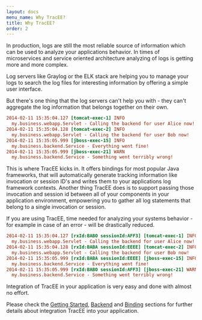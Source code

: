 ```yaml
---
layout: docs
menu_name: Why TracEE?
title: Why TracEE?
order: 2
---
```


In production, logs are still the most reliable source of information which can be used to analyze your applications behavior.
In times of microservices and service oriented architecture analyzing of logs is getting more and more complex.

Log servers like Graylog or the ELK stack are helping you to manage your logs to search the log files for interesting information by offering a simple user interface.

But there's one thing that the log servers can't help you with - they can't aggregate the log information that belongs together on their own. 

```ini
2014-02-11 15:35:04.127 [tomcat-exec-1] INFO
  my.business.webapp.Servlet - Calling the backend for user Alice now!
2014-02-11 15:35:04.128 [tomcat-exec-2] INFO
  my.business.webapp.Servlet - Calling the backend for user Bob now!
2014-02-11 15:35:05.999 [jboss-exec-15] INFO
  my.business.backend.Service - Everything went fine!
2014-02-11 15:35:05.999 [jboss-exec-21] WARN
  my.business.backend.Service - Something went terribly wrong!
```

This is where TracEE kicks in. It offers bindings for most popular Java frameworks, that will automatically generate tracking information like invocation or session ID's and writes them to your applications log framework contexts.
Another thing TracEE does is to support passing those invocation and session id between all of your components in your application environment, empowering you to gather all log statements that belong to a single invocation or session.

If you are using TracEE, time needed for analyzing your systems behavior - for example in case of an error -  will be drastically reduced. 

```ini
2014-02-11 15:35:04.127 [rxId:BABO sessionId:AFF3] [tomcat-exec-1] INFO
  my.business.webapp.Servlet - Calling the backend for user Alice now!
2014-02-11 15:35:04.128 [rxId:BABA sessionId:EEEE] [tomcat-exec-2] INFO
  my.business.webapp.Servlet - Calling the backend for user Bob now!
2014-02-11 15:35:05.999 [rxId:BABA sessionId:EEEE] [jboss-exec-15] INFO
  my.business.backend.Service - Everything went fine!
2014-02-11 15:35:05.999 [rxId:BABO sessionId:AFF3] [jboss-exec-21] WARN
  my.business.backend.Service - Something went terribly wrong!
```

Integration of TracEE in your application is very easy and done with almost no effort. 

Please check the <a href="/documentation/getting-started.html">Getting Started</a>, <a href="/backends/slf4j.html">Backend</a> and <a href="http://localhost:4000/bindings/servlet.html">Binding</a> sections for further details about integration TracEE into your application. 

